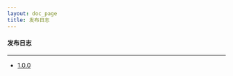```yaml
---
layout: doc_page
title: 发布日志
---
```


#### 发布日志

---

 - [1.0.0](/bootstack/content/released/released-1.0.0.html)
